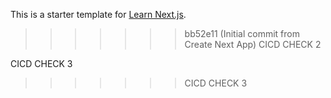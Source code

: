 
This is a starter template for [Learn Next.js](https://nextjs.org/learn).
>>>>>>> bb52e11 (Initial commit from Create Next App)
CICD CHECK 2

CICD CHECK 3
>>>>>>> CICD CHECK 3
